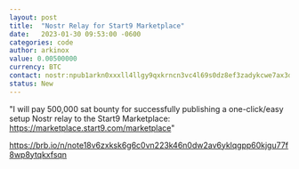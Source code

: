 ```yaml
---
layout: post
title:  "Nostr Relay for Start9 Marketplace"
date:   2023-01-30 09:53:00 -0600
categories: code
author: arkinox
value: 0.00500000
currency: BTC
contact: nostr:npub1arkn0xxxll4llgy9qxkrncn3vc4l69s0dz8ef3zadykcwe7ax3dqrrh43w
status: New
---
```


"I will pay 500,000 sat bounty for successfully publishing a one-click/easy setup Nostr relay to the Start9 Marketplace: https://marketplace.start9.com/marketplace"

https://brb.io/n/note18v6zxksk6g6c0vn223k46n0dw2av6yklqgpp60kjgu77f8wp8ytqkxfsqn
